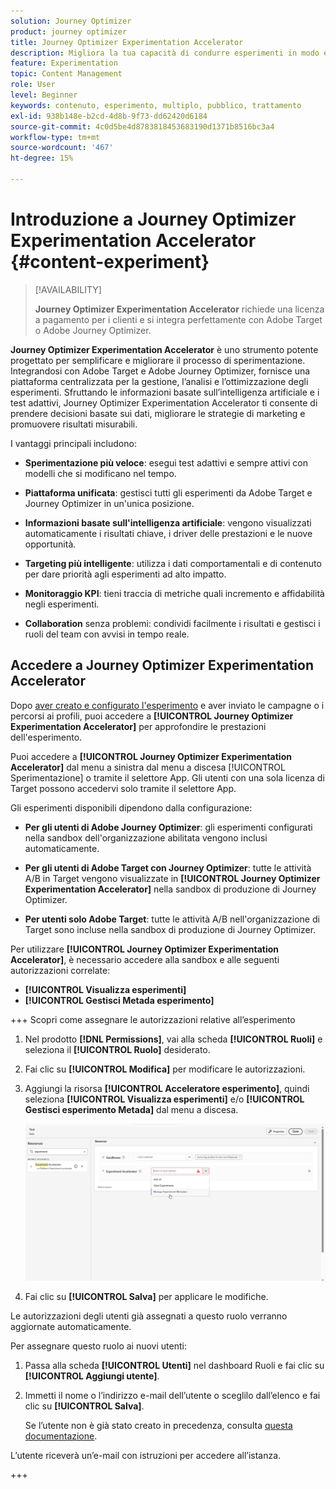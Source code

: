 ```yaml
---
solution: Journey Optimizer
product: journey optimizer
title: Journey Optimizer Experimentation Accelerator
description: Migliora la tua capacità di condurre esperimenti in modo efficace e generare informazioni
feature: Experimentation
topic: Content Management
role: User
level: Beginner
keywords: contenuto, esperimento, multiplo, pubblico, trattamento
exl-id: 938b148e-b2cd-4d8b-9f73-dd62420d6184
source-git-commit: 4c0d5be4d8783818453683190d1371b8516bc3a4
workflow-type: tm+mt
source-wordcount: '467'
ht-degree: 15%

---
```


# Introduzione a Journey Optimizer Experimentation Accelerator {#content-experiment}

>[!AVAILABILITY]
>
>**Journey Optimizer Experimentation Accelerator** richiede una licenza a pagamento per i clienti e si integra perfettamente con Adobe Target o Adobe Journey Optimizer.

**Journey Optimizer Experimentation Accelerator** è uno strumento potente progettato per semplificare e migliorare il processo di sperimentazione. Integrandosi con Adobe Target e Adobe Journey Optimizer, fornisce una piattaforma centralizzata per la gestione, l’analisi e l’ottimizzazione degli esperimenti. Sfruttando le informazioni basate sull’intelligenza artificiale e i test adattivi, Journey Optimizer Experimentation Accelerator ti consente di prendere decisioni basate sui dati, migliorare le strategie di marketing e promuovere risultati misurabili.

I vantaggi principali includono:

* **Sperimentazione più veloce**: esegui test adattivi e sempre attivi con modelli che si modificano nel tempo.

* **Piattaforma unificata**: gestisci tutti gli esperimenti da Adobe Target e Journey Optimizer in un&#39;unica posizione.

* **Informazioni basate sull&#39;intelligenza artificiale**: vengono visualizzati automaticamente i risultati chiave, i driver delle prestazioni e le nuove opportunità.

* **Targeting più intelligente**: utilizza i dati comportamentali e di contenuto per dare priorità agli esperimenti ad alto impatto.

* **Monitoraggio KPI**: tieni traccia di metriche quali incremento e affidabilità negli esperimenti.

* **Collaboration** senza problemi: condividi facilmente i risultati e gestisci i ruoli del team con avvisi in tempo reale.

## Accedere a Journey Optimizer Experimentation Accelerator

Dopo [aver creato e configurato l&#39;esperimento](content-experiment.md) e aver inviato le campagne o i percorsi ai profili, puoi accedere a **[!UICONTROL Journey Optimizer Experimentation Accelerator]** per approfondire le prestazioni dell&#39;esperimento.

Puoi accedere a **[!UICONTROL Journey Optimizer Experimentation Accelerator]** dal menu a sinistra dal menu a discesa [!UICONTROL Sperimentazione] o tramite il selettore App. Gli utenti con una sola licenza di Target possono accedervi solo tramite il selettore App.

Gli esperimenti disponibili dipendono dalla configurazione:

* **Per gli utenti di Adobe Journey Optimizer**: gli esperimenti configurati nella sandbox dell&#39;organizzazione abilitata vengono inclusi automaticamente.

* **Per gli utenti di Adobe Target con Journey Optimizer**: tutte le attività A/B in Target vengono visualizzate in **[!UICONTROL Journey Optimizer Experimentation Accelerator]** nella sandbox di produzione di Journey Optimizer.

* **Per utenti solo Adobe Target**: tutte le attività A/B nell&#39;organizzazione di Target sono incluse nella sandbox di produzione di Journey Optimizer.

Per utilizzare **[!UICONTROL Journey Optimizer Experimentation Accelerator]**, è necessario accedere alla sandbox e alle seguenti autorizzazioni correlate:

* **[!UICONTROL Visualizza esperimenti]**
* **[!UICONTROL Gestisci Metada esperimento]**

+++ Scopri come assegnare le autorizzazioni relative all’esperimento

1. Nel prodotto **[!DNL Permissions]**, vai alla scheda **[!UICONTROL Ruoli]** e seleziona il **[!UICONTROL Ruolo]** desiderato.

1. Fai clic su **[!UICONTROL Modifica]** per modificare le autorizzazioni.

1. Aggiungi la risorsa **[!UICONTROL Acceleratore esperimento]**, quindi seleziona **[!UICONTROL Visualizza esperimenti]** e/o **[!UICONTROL Gestisci esperimento Metada]** dal menu a discesa.

   ![](assets/permissions-experiment.png)

1. Fai clic su **[!UICONTROL Salva]** per applicare le modifiche.

Le autorizzazioni degli utenti già assegnati a questo ruolo verranno aggiornate automaticamente.

Per assegnare questo ruolo ai nuovi utenti:

1. Passa alla scheda **[!UICONTROL Utenti]** nel dashboard Ruoli e fai clic su **[!UICONTROL Aggiungi utente]**.

1. Immetti il nome o l’indirizzo e-mail dell’utente o sceglilo dall’elenco e fai clic su **[!UICONTROL Salva]**.

   Se l’utente non è già stato creato in precedenza, consulta [questa documentazione](https://experienceleague.adobe.com/it/docs/experience-platform/access-control/abac/permissions-ui/users).

L’utente riceverà un’e-mail con istruzioni per accedere all’istanza.

+++

<!--table style="table-layout:fixed"><tr style="border: 0;">
<td><img alt="Overview" href="experiment-accelerator-overview.md" src="assets/do-not-localize/experiments-2.jpeg">
<div align="center"><p><strong><a href="experiment-accelerator-overview.md">Overview</a></strong></p></div></td>
<td><img alt="Experiments" href="experiment-accelerator-monitor.md" src="assets/do-not-localize/experiment-overview.jpeg">
<div align="center"><p><strong><a href="experiment-accelerator-monitor.md">Experiments</a></strong></p></div></td>
<td><img alt="Metrics" href="experiment-accelerator-metrics.md" src="assets/do-not-localize/experiment-metrics.png">
<div align="center"><p><strong><a href="experiment-accelerator-metrics.md">Metrics</a></strong></p></div></td>
</tr></table-->
